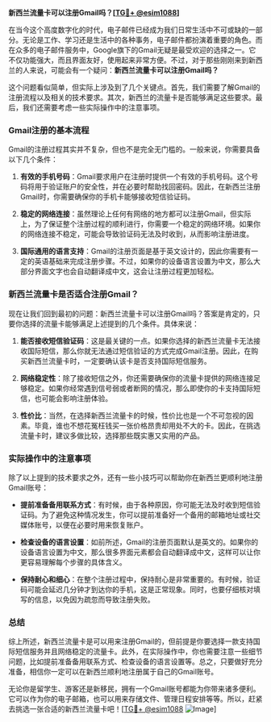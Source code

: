 **新西兰流量卡可以注册Gmail吗？[[TG💪+ @esim1088](https://t.me/s/esim1088)]**

在当今这个高度数字化的时代，电子邮件已经成为我们日常生活中不可或缺的一部分。无论是工作、学习还是生活中的各种事务，电子邮件都扮演着重要的角色。而在众多的电子邮件服务中，Google旗下的Gmail无疑是最受欢迎的选择之一。它不仅功能强大，而且界面友好，使用起来非常方便。不过，对于那些刚刚来到新西兰的人来说，可能会有一个疑问：**新西兰流量卡可以注册Gmail吗？**

这个问题看似简单，但实际上涉及到了几个关键点。首先，我们需要了解Gmail的注册流程以及相关的技术要求。其次，新西兰的流量卡是否能够满足这些要求。最后，我们还需要考虑一些实际操作中的注意事项。

### Gmail注册的基本流程

Gmail的注册过程其实并不复杂，但也不是完全无门槛的。一般来说，你需要具备以下几个条件：

1. **有效的手机号码**：Gmail要求用户在注册时提供一个有效的手机号码。这个号码将用于验证账户的安全性，并在必要时帮助找回密码。因此，在新西兰注册Gmail时，你需要确保你的手机卡能够接收短信验证码。

2. **稳定的网络连接**：虽然理论上任何有网络的地方都可以注册Gmail，但实际上，为了保证整个注册过程的顺利进行，你需要一个稳定的网络环境。如果你的网络连接不稳定，可能会导致验证码无法及时收到，从而影响注册进度。

3. **国际通用的语言支持**：Gmail的注册页面是基于英文设计的，因此你需要有一定的英语基础来完成注册步骤。不过，如果你的设备语言设置为中文，那么大部分界面文字也会自动翻译成中文，这会让注册过程更加轻松。

### 新西兰流量卡是否适合注册Gmail？

现在让我们回到最初的问题：新西兰流量卡可以注册Gmail吗？答案是肯定的，只要你选择的流量卡能够满足上述提到的几个条件。具体来说：

1. **能否接收短信验证码**：这是最关键的一点。如果你选择的新西兰流量卡无法接收国际短信，那么你就无法通过短信验证的方式完成Gmail注册。因此，在购买新西兰流量卡时，一定要确认该卡是否支持国际短信服务。

2. **网络稳定性**：除了接收短信之外，你还需要确保你的流量卡提供的网络连接足够稳定。如果你经常遇到信号弱或者断网的情况，那么即使你的卡支持国际短信，也可能会影响注册体验。

3. **性价比**：当然，在选择新西兰流量卡的时候，性价比也是一个不可忽视的因素。毕竟，谁也不想花冤枉钱买一张价格昂贵却用处不大的卡。因此，在挑选流量卡时，建议多做比较，选择那些既实惠又实用的产品。

### 实际操作中的注意事项

除了以上提到的技术要求之外，还有一些小技巧可以帮助你在新西兰更顺利地注册Gmail账号：

- **提前准备备用联系方式**：有时候，由于各种原因，你可能无法及时收到短信验证码。为了避免这种情况发生，你可以提前准备好一个备用的邮箱地址或社交媒体账号，以便在必要时用来恢复账户。

- **检查设备的语言设置**：如前所述，Gmail的注册页面默认是英文的。如果你的设备语言设置为中文，那么很多界面元素都会自动翻译成中文，这样可以让你更容易理解每个步骤的具体含义。

- **保持耐心和细心**：在整个注册过程中，保持耐心是非常重要的。有时候，验证码可能会延迟几分钟才到达你的手机，这是正常现象。同时，也要仔细核对填写的信息，以免因为疏忽而导致注册失败。

### 总结

综上所述，新西兰流量卡是可以用来注册Gmail的，但前提是你要选择一款支持国际短信服务并且网络稳定的流量卡。此外，在实际操作中，你也需要注意一些细节问题，比如提前准备备用联系方式、检查设备的语言设置等。总之，只要做好充分准备，相信你一定可以在新西兰顺利地注册属于自己的Gmail账号。

无论你是留学生、游客还是新移民，拥有一个Gmail账号都能为你带来诸多便利。它可以作为你的电子邮箱，也可以用来存储文件、管理日程安排等等。所以，赶紧去挑选一张合适的新西兰流量卡吧！[[TG💪+ @esim1088](https://t.me/s/esim1088) ![Image](https://i.postimg.cc/4NQfJmqS/Snipaste-2025-05-13-00-14-12.png)]